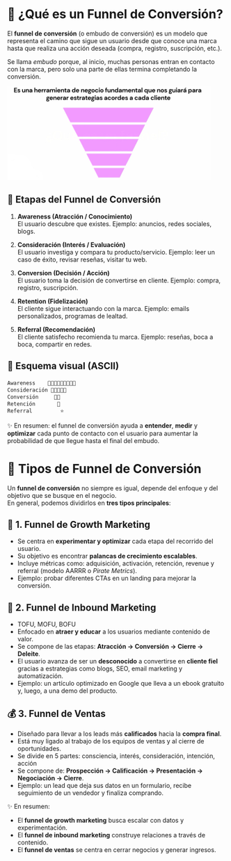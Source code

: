 # 🔄 ¿Qué es un Funnel de Conversión?

El **funnel de conversión** (o embudo de conversión) es un modelo que representa el camino que sigue un usuario desde que conoce una marca hasta que realiza una acción deseada (compra, registro, suscripción, etc.).  

Se llama *embudo* porque, al inicio, muchas personas entran en contacto con la marca, pero solo una parte de ellas termina completando la conversión.  

![Growth](./img/image-4.png)

## 📍 Etapas del Funnel de Conversión

1. **Awareness (Atracción / Conocimiento)**  
   El usuario descubre que existes. Ejemplo: anuncios, redes sociales, blogs.  

2. **Consideración (Interés / Evaluación)**  
   El usuario investiga y compara tu producto/servicio. Ejemplo: leer un caso de éxito, revisar reseñas, visitar tu web.  

3. **Conversion (Decisión / Acción)**  
   El usuario toma la decisión de convertirse en cliente. Ejemplo: compra, registro, suscripción.  

4. **Retention (Fidelización)**  
   El cliente sigue interactuando con la marca. Ejemplo: emails personalizados, programas de lealtad.  

5. **Referral (Recomendación)**  
   El cliente satisfecho recomienda tu marca. Ejemplo: reseñas, boca a boca, compartir en redes.  

## 🔽 Esquema visual (ASCII)

```text
Awareness    🔵🔵🔵🔵🔵🔵🔵🔵🔵
Consideración 🔵🔵🔵🔵🔵
Conversión     🔵🔵
Retención       🔵
Referral         ⭐
```

✨ En resumen: el funnel de conversión ayuda a **entender**, **medir** y **optimizar** cada punto de contacto con el usuario para aumentar la probabilidad de que llegue hasta el final del embudo.

# 🔄 Tipos de Funnel de Conversión

Un **funnel de conversión** no siempre es igual, depende del enfoque y del objetivo que se busque en el negocio.  
En general, podemos dividirlos en **tres tipos principales**:

## 🚀 1. Funnel de Growth Marketing
- Se centra en **experimentar y optimizar** cada etapa del recorrido del usuario.  
- Su objetivo es encontrar **palancas de crecimiento escalables**.  
- Incluye métricas como: adquisición, activación, retención, revenue y referral (modelo AARRR o *Pirate Metrics*).  
- Ejemplo: probar diferentes CTAs en un landing para mejorar la conversión.

## 🎯 2. Funnel de Inbound Marketing
- TOFU, MOFU, BOFU
- Enfocado en **atraer y educar** a los usuarios mediante contenido de valor.  
- Se compone de las etapas: **Atracción → Conversión → Cierre → Deleite**.  
- El usuario avanza de ser un **desconocido** a convertirse en **cliente fiel** gracias a estrategias como blogs, SEO, email marketing y automatización.  
- Ejemplo: un artículo optimizado en Google que lleva a un ebook gratuito y, luego, a una demo del producto.

## 💰 3. Funnel de Ventas
- Diseñado para llevar a los leads más **calificados** hacia la **compra final**.  
- Está muy ligado al trabajo de los equipos de ventas y al cierre de oportunidades.  
- Se divide en 5 partes: consciencia, interés, consideración, intención, acción
- Se compone de: **Prospección → Calificación → Presentación → Negociación → Cierre**.  
- Ejemplo: un lead que deja sus datos en un formulario, recibe seguimiento de un vendedor y finaliza comprando.

✨ En resumen:  
- El **funnel de growth marketing** busca escalar con datos y experimentación.  
- El **funnel de inbound marketing** construye relaciones a través de contenido.  
- El **funnel de ventas** se centra en cerrar negocios y generar ingresos.  
